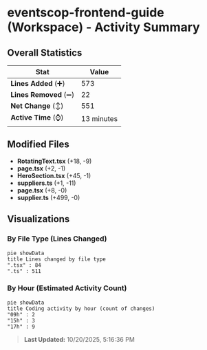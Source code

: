 # eventscop-frontend-guide (Workspace) - Activity Summary 

## Overall Statistics

| Stat                   | Value                                                             |
| ---------------------- | ----------------------------------------------------------------- |
| **Lines Added** (➕)   | 573                                          |
| **Lines Removed** (➖) | 22                                        |
| **Net Change** (↕)    | 551                |
| **Active Time** (⌚)   | 13 minutes |


## Modified Files
- **RotatingText.tsx** (+18, -9)
- **page.tsx** (+2, -1)
- **HeroSection.tsx** (+45, -1)
- **suppliers.ts** (+1, -11)
- **page.tsx** (+8, -0)
- **supplier.ts** (+499, -0)

## Visualizations

### By File Type (Lines Changed)

```mermaid
pie showData
title Lines changed by file type
".tsx" : 84
".ts" : 511
```

### By Hour (Estimated Activity Count)

```mermaid
pie showData
title Coding activity by hour (count of changes)
"09h" : 2
"15h" : 3
"17h" : 9
```


> **Last Updated:** 10/20/2025, 5:16:36 PM